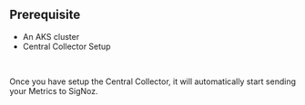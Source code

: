 ## Prerequisite

- An AKS cluster
- Central Collector Setup

&nbsp;

Once you have setup the Central Collector, it will automatically start sending your Metrics to SigNoz.